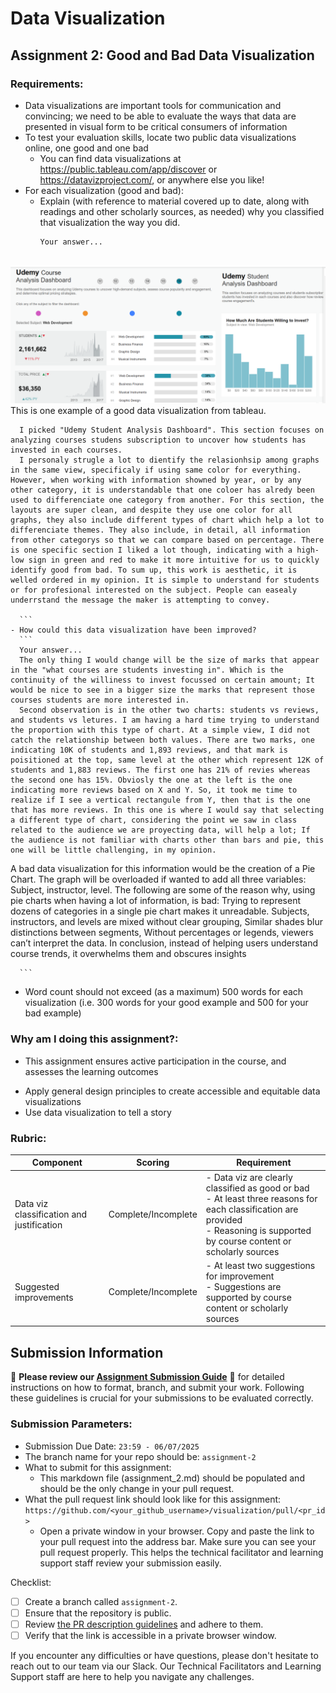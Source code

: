 # Data Visualization

## Assignment 2: Good and Bad Data Visualization

### Requirements:

- Data visualizations are important tools for communication and convincing; we need to be able to evaluate the ways that data are presented in visual form to be critical consumers of information 
- To test your evaluation skills, locate two public data visualizations online, one good and one bad  
    - You can find data visualizations at https://public.tableau.com/app/discover or https://datavizproject.com/, or anywhere else you like! 
- For each visualization (good and bad):  
    - Explain (with reference to material covered up to date, along with readings and other scholarly sources, as needed) why you classified that visualization the way you did.
      ```
      Your answer...
         
![alt text](image.png) This is one example of a good data visualization from tableau.

      I picked "Udemy Student Analysis Dashboard". This section focuses on analyzing courses studens subscription to uncover how students has invested in each courses.
      I personaly strugle a lot to dientify the relasionhsip among graphs in the same view, specificaly if using same color for everything. However, when working with information showned by year, or by any other category, it is understandable that one coloer has alredy been used to differenciate one category from another. For this section, the layouts are super clean, and despite they use one color for all graphs, they also include different types of chart which help a lot to differenciate themes. They also include, in detail, all information from other categorys so that we can compare based on percentage. There is one specific section I liked a lot though, indicating with a high-low sign in green and red to make it more intuitive for us to quickly identify good from bad. To sum up, this work is aesthetic, it is welled ordered in my opinion. It is simple to understand for students or for profesional interested on the subject. People can easealy underrstand the message the maker is attempting to convey.

      ```
    - How could this data visualization have been improved?  
      ```
      Your answer...
      The only thing I would change will be the size of marks that appear in the "what courses are students investing in". Which is the continuity of the williness to invest focussed on certain amount; It would be nice to see in a bigger size the marks that represent those courses students are more interested in.
      Second observation is in the other two charts: students vs reviews, and students vs letures. I am having a hard time trying to understand the proportion with this type of chart. At a simple view, I did not catch the relationship between both values. There are two marks, one indicating 10K of students and 1,893 reviews, and that mark is poisitioned at the top, same level at the other which represent 12K of students and 1,883 reviews. The first one has 21% of revies whereas the second one has 15%. Obviosly the one at the left is the one indicating more reviews based on X and Y. So, it took me time to realize if I see a vertical rectangule from Y, then that is the one that has more reviews. In this one is where I would say that selecting a different type of chart, considering the point we saw in class related to the audience we are proyecting data, will help a lot; If the audience is not familiar with charts other than bars and pie, this one will be little challenging, in my opinion.


A bad data visualization for this information would be the creation of a Pie Chart. The graph will be overloaded if wanted to add all three variables: Subject, instructor, level. The following are some of the reason why, using pie charts when having a lot of information, is bad:
Trying to represent dozens of categories in a single pie chart makes it unreadable. Subjects, instructors, and levels are mixed without clear grouping, Similar shades blur distinctions between segments, Without percentages or legends, viewers can’t interpret the data. In conclusion, instead of helping users understand course trends, it overwhelms them and obscures insights
      
     




      
      ```
- Word count should not exceed (as a maximum) 500 words for each visualization (i.e. 
300 words for your good example and 500 for your bad example)

### Why am I doing this assignment?:

- This assignment ensures active participation in the course, and assesses the learning outcomes
* Apply general design principles to create accessible and equitable data visualizations
* Use data visualization to tell a story

### Rubric:

| Component               | Scoring   | Requirement                                                 |
|-------------------------|-----------|-------------------------------------------------------------|
| Data viz classification and justification | Complete/Incomplete | - Data viz are clearly classified as good or bad<br />- At least three reasons for each classification are provided<br />- Reasoning is supported by course content or scholarly sources |
| Suggested improvements  | Complete/Incomplete | - At least two suggestions for improvement<br />- Suggestions are supported by course content or scholarly sources |

## Submission Information

🚨 **Please review our [Assignment Submission Guide](https://github.com/UofT-DSI/onboarding/blob/main/onboarding_documents/submissions.md)** 🚨 for detailed instructions on how to format, branch, and submit your work. Following these guidelines is crucial for your submissions to be evaluated correctly.

### Submission Parameters:
* Submission Due Date: `23:59 - 06/07/2025`
* The branch name for your repo should be: `assignment-2`
* What to submit for this assignment:
    * This markdown file (assignment_2.md) should be populated and should be the only change in your pull request.
* What the pull request link should look like for this assignment: `https://github.com/<your_github_username>/visualization/pull/<pr_id>`
    * Open a private window in your browser. Copy and paste the link to your pull request into the address bar. Make sure you can see your pull request properly. This helps the technical facilitator and learning support staff review your submission easily.

Checklist:
- [ ] Create a branch called `assignment-2`.
- [ ] Ensure that the repository is public.
- [ ] Review [the PR description guidelines](https://github.com/UofT-DSI/onboarding/blob/main/onboarding_documents/submissions.md#guidelines-for-pull-request-descriptions) and adhere to them.
- [ ] Verify that the link is accessible in a private browser window.

If you encounter any difficulties or have questions, please don't hesitate to reach out to our team via our Slack. Our Technical Facilitators and Learning Support staff are here to help you navigate any challenges.
